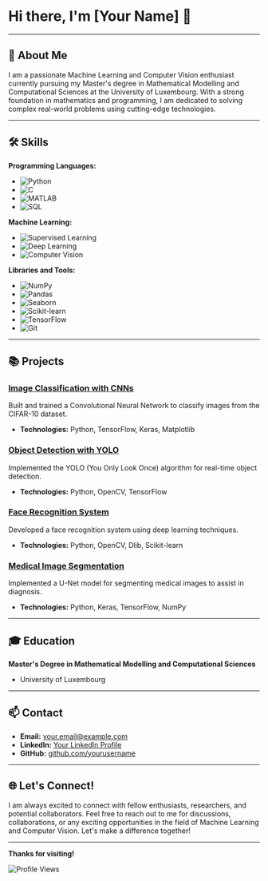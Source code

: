 # Hi there, I'm [Your Name] 👋

---

## 🌟 About Me

I am a passionate Machine Learning and Computer Vision enthusiast currently pursuing my Master's degree in Mathematical Modelling and Computational Sciences at the University of Luxembourg. With a strong foundation in mathematics and programming, I am dedicated to solving complex real-world problems using cutting-edge technologies.

---

## 🛠️ Skills

**Programming Languages:**
- ![Python](https://img.shields.io/badge/Python-3.x-blue)
- ![C](https://img.shields.io/badge/C-Programming-red)
- ![MATLAB](https://img.shields.io/badge/MATLAB-Programming-yellow)
- ![SQL](https://img.shields.io/badge/SQL-Database-green)

**Machine Learning:**
- ![Supervised Learning](https://img.shields.io/badge/Supervised%20Learning-Expert-blue)
- ![Deep Learning](https://img.shields.io/badge/Deep%20Learning-Expert-purple)
- ![Computer Vision](https://img.shields.io/badge/Computer%20Vision-Enthusiast-brightgreen)

**Libraries and Tools:**
- ![NumPy](https://img.shields.io/badge/NumPy-Library-orange)
- ![Pandas](https://img.shields.io/badge/Pandas-Data%20Analysis-lightgrey)
- ![Seaborn](https://img.shields.io/badge/Seaborn-Data%20Visualization-9cf)
- ![Scikit-learn](https://img.shields.io/badge/Scikit--learn-Machine%20Learning-blue)
- ![TensorFlow](https://img.shields.io/badge/TensorFlow-Deep%20Learning-orange)
- ![Git](https://img.shields.io/badge/Git-Version%20Control-orange)

---

## 📚 Projects

### [Image Classification with CNNs](https://github.com/yourusername/Image-Classification-CNN)
Built and trained a Convolutional Neural Network to classify images from the CIFAR-10 dataset.
- **Technologies:** Python, TensorFlow, Keras, Matplotlib

### [Object Detection with YOLO](https://github.com/yourusername/Object-Detection-YOLO)
Implemented the YOLO (You Only Look Once) algorithm for real-time object detection.
- **Technologies:** Python, OpenCV, TensorFlow

### [Face Recognition System](https://github.com/yourusername/Face-Recognition-System)
Developed a face recognition system using deep learning techniques.
- **Technologies:** Python, OpenCV, Dlib, Scikit-learn

### [Medical Image Segmentation](https://github.com/yourusername/Medical-Image-Segmentation)
Implemented a U-Net model for segmenting medical images to assist in diagnosis.
- **Technologies:** Python, Keras, TensorFlow, NumPy

---

## 🎓 Education

**Master's Degree in Mathematical Modelling and Computational Sciences**
- University of Luxembourg

---

## 📫 Contact

- **Email:** [your.email@example.com](mailto:your.email@example.com)
- **LinkedIn:** [Your LinkedIn Profile](https://www.linkedin.com/in/yourprofile)
- **GitHub:** [github.com/yourusername](https://github.com/yourusername)

---

## 🌐 Let's Connect!

I am always excited to connect with fellow enthusiasts, researchers, and potential collaborators. Feel free to reach out to me for discussions, collaborations, or any exciting opportunities in the field of Machine Learning and Computer Vision. Let's make a difference together!

---

**Thanks for visiting!**

![Profile Views](https://komarev.com/ghpvc/?username=yourusername&color=brightgreen)
